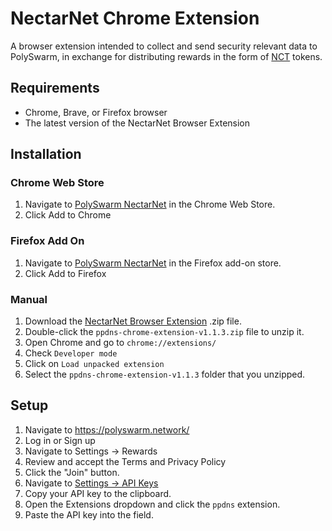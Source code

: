# NectarNet Chrome Extension

A browser extension intended to collect and send security relevant data to PolySwarm, in exchange for distributing rewards in the form of [NCT](https://polyswarm.io/aboutnct) tokens.

## Requirements

- Chrome, Brave, or Firefox browser
- The latest version of the NectarNet Browser Extension

## Installation

### Chrome Web Store

1. Navigate to [PolySwarm NectarNet](https://chrome.google.com/webstore/detail/polyswarm-in-browser/kkpdgahlbagpciagghmefjdbgnjdahih) in the Chrome Web Store.
2. Click Add to Chrome

### Firefox Add On

1. Navigate to [PolySwarm NectarNet](https://addons.mozilla.org/en-US/firefox/addon/polyswarm-nectarnet/) in the Firefox add-on store.
2. Click Add to Firefox

### Manual

1. Download the [NectarNet Browser Extension](https://github.com/polyswarm/ppdns-chrome-extension/releases/download/v1.1.3/ppdns-chrome-extension-v1.1.3.zip) .zip file.
2. Double-click the `ppdns-chrome-extension-v1.1.3.zip` file to unzip it.
3. Open Chrome and go to `chrome://extensions/`
4. Check `Developer mode`
5. Click on `Load unpacked extension`
6. Select the `ppdns-chrome-extension-v1.1.3` folder that you unzipped.

## Setup

1. Navigate to https://polyswarm.network/
2. Log in or Sign up
3. Navigate to Settings -> Rewards
4. Review and accept the Terms and Privacy Policy
5. Click the "Join" button.
6. Navigate to [Settings -> API Keys](https://docs.polyswarm.io/consumers/accounts#api-keys)
7. Copy your API key to the clipboard.
8. Open the Extensions dropdown and click the `ppdns` extension.
9. Paste the API key into the field.
